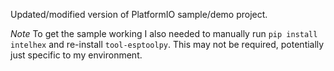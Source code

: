 Updated/modified version of PlatformIO sample/demo project.

*Note*
To get the sample working I also needed to manually run `pip install intelhex` and re-install `tool-esptoolpy`.
This may not be required, potentially just specific to my environment.
